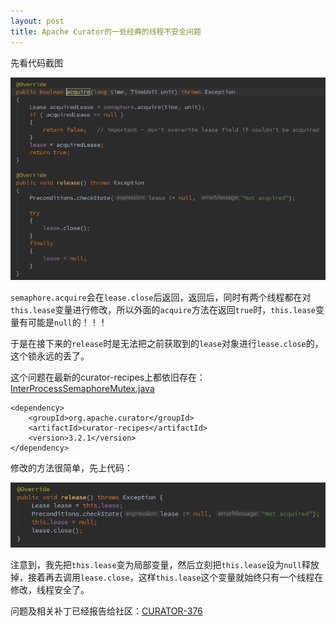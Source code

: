 ```yaml
---
layout: post
title: Apache Curator的一处经典的线程不安全问题
---
```


先看代码截图

![screenshot](/img/2017-01-06_140232.png)

`semaphore.acquire`会在`lease.close`后返回，返回后，同时有两个线程都在对`this.lease`变量进行修改，所以外面的`acquire`方法在返回`true`时，`this.lease`变量有可能是`null`的！！！

于是在接下来的`release`时是无法把之前获取到的`lease`对象进行`lease.close`的，这个锁永远的丢了。

这个问题在最新的curator-recipes上都依旧存在：[InterProcessSemaphoreMutex.java](https://github.com/apache/curator/blob/master/curator-recipes/src/main/java/org/apache/curator/framework/recipes/locks/InterProcessSemaphoreMutex.java)

```
<dependency>
    <groupId>org.apache.curator</groupId>
    <artifactId>curator-recipes</artifactId>
    <version>3.2.1</version>
</dependency>
```

修改的方法很简单，先上代码：

![screenshot](/img/2017-01-06_150339.png)

注意到，我先把`this.lease`变为局部变量，然后立刻把`this.lease`设为`null`释放掉，接着再去调用`lease.close`，这样`this.lease`这个变量就始终只有一个线程在修改，线程安全了。

问题及相关补丁已经报告给社区：[CURATOR-376](https://issues.apache.org/jira/browse/CURATOR-376)